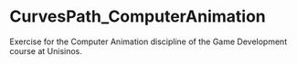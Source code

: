 # CurvesPath_ComputerAnimation
Exercise for the Computer Animation discipline of the Game Development course at Unisinos.
